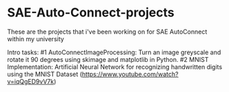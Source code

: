 # SAE-Auto-Connect-projects
  These are the projects that i've been working on for SAE AutoConnect within my university

Intro tasks: 
#1 AutoConnectImageProcessing: Turn an image greyscale and rotate it 90 degrees using skimage and matplotlib in Python. 
#2 MNIST Implementation: Artificial Neural Network for recognizing handwritten digits using the MNIST Dataset (https://www.youtube.com/watch?v=iqQgED9vV7k)

